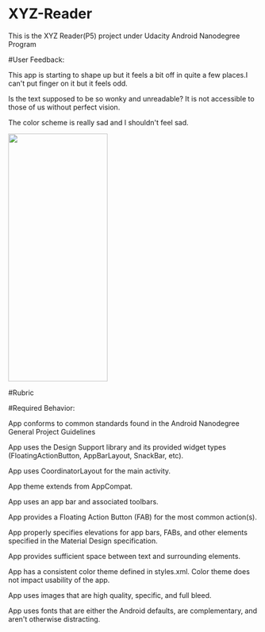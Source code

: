 # XYZ-Reader
This is the XYZ Reader(P5) project under Udacity Android Nanodegree Program

#User Feedback:

This app is starting to shape up but it feels a bit off in quite a few places.I can't put finger on it but it feels odd.

Is the text supposed to be so wonky and unreadable? It is not accessible to those of us without perfect vision.

The color scheme is really sad and I shouldn't feel sad.


<img src="https://raw.githubusercontent.com/pranavj7Z/XYZ-Reader/master/one.png" height=500px; width="200px"></img>

#Rubric

#Required Behavior:

App conforms to common standards found in the Android Nanodegree General Project Guidelines

App uses the Design Support library and its provided widget types (FloatingActionButton, AppBarLayout, SnackBar, etc).

App uses CoordinatorLayout for the main activity.

App theme extends from AppCompat.

App uses an app bar and associated toolbars.

App provides a Floating Action Button (FAB) for the most common action(s).

App properly specifies elevations for app bars, FABs, and other elements specified in the Material Design specification.

App provides sufficient space between text and surrounding elements.

App has a consistent color theme defined in styles.xml. Color theme does not impact usability of the app.

App uses images that are high quality, specific, and full bleed.

App uses fonts that are either the Android defaults, are complementary, and aren't otherwise distracting.
